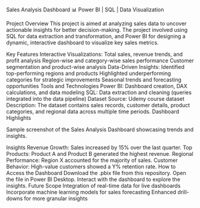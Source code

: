 Sales Analysis Dashboard
📊 Power BI | SQL | Data Visualization

Project Overview
This project is aimed at analyzing sales data to uncover actionable insights for better decision-making. The project involved using SQL for data extraction and transformation, and Power BI for designing a dynamic, interactive dashboard to visualize key sales metrics.

Key Features
Interactive Visualizations:
Total sales, revenue trends, and profit analysis
Region-wise and category-wise sales performance
Customer segmentation and product-wise analysis
Data-Driven Insights:
Identified top-performing regions and products
Highlighted underperforming categories for strategic improvements
Seasonal trends and forecasting opportunities
Tools and Technologies
Power BI: Dashboard creation, DAX calculations, and data modeling
SQL: Data extraction and cleaning (queries integrated into the data pipeline)
Dataset
Source: Udemy course dataset
Description:
The dataset contains sales records, customer details, product categories, and regional data across multiple time periods.
Dashboard Highlights

Sample screenshot of the Sales Analysis Dashboard showcasing trends and insights.

Insights
Revenue Growth: Sales increased by 15% over the last quarter.
Top Products: Product A and Product B generated the highest revenue.
Regional Performance: Region X accounted for the majority of sales.
Customer Behavior: High-value customers showed a Y% retention rate.
How to Access the Dashboard
Download the .pbix file from this repository.
Open the file in Power BI Desktop.
Interact with the dashboard to explore the insights.
Future Scope
Integration of real-time data for live dashboards
Incorporate machine learning models for sales forecasting
Enhanced drill-downs for more granular insights
